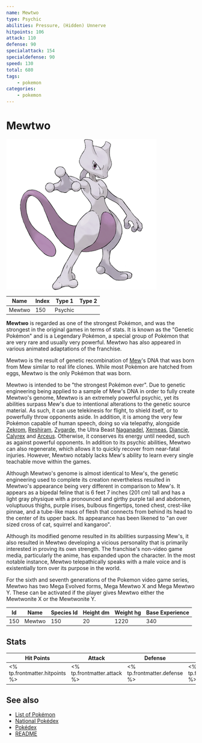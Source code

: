 ```yaml
---
name: Mewtwo
type: Psychic
abilities: Pressure, (Hidden) Unnerve
hitpoints: 106
attack: 110
defense: 90
specialattack: 154
specialdefense: 90
speed: 130
total: 680
tags:
    - pokemon
categories:
    - pokemon
---
```


# Mewtwo


![Mewtwo](images/150.png)

| **Name** | **Index** | **Type 1** | **Type 2** |
|----|----|----|----|
| Mewtwo | 150 | Psychic  |  |

**Mewtwo** is regarded as one of the strongest Pok&#x00e9;mon, and was the strongest in the original games in terms of stats. It is known as the "Genetic Pok&#x00e9;mon" and is a Legendary Pok&#x00e9;mon, a special group of Pok&#x00e9;mon that are very rare and usually very powerful. Mewtwo has also appeared in various animated adaptations of the franchise.

Mewtwo is the result of genetic recombination of [Mew](Mew.md)'s DNA that was born from Mew similar to real life clones. While most Pok&#x00e9;mon are hatched from eggs, Mewtwo is the only Pok&#x00e9;mon that was born.

Mewtwo is intended to be "the strongest Pok&#x00e9;mon ever". Due to genetic engineering being applied to a sample of Mew's DNA in order to fully create Mewtwo's genome, Mewtwo is an extremely powerful psychic, yet its abilities surpass Mew's due to intentional alterations to the genetic source material. As such, it can use telekinesis for flight, to shield itself, or to powerfully throw opponents aside. In addition, it is among the very few Pok&#x00e9;mon capable of human speech, doing so via telepathy, alongside [Zekrom](Zekrom.md), [Reshiram](Reshiram.md), [Zygarde](Zygarde.md), the Ultra Beast [Naganadel](Naganadel.md), [Xerneas](Xerneas.md), [Diancie](Diancie.md), [Calyrex](Calyrex.md) and [Arceus](Arceus.md). Otherwise, it conserves its energy until needed, such as against powerful opponents. In addition to its psychic abilities, Mewtwo can also regenerate, which allows it to quickly recover from near-fatal injuries. However, Mewtwo notably lacks Mew's ability to learn every single teachable move within the games.

Although Mewtwo's genome is almost identical to Mew's, the genetic engineering used to complete its creation nevertheless resulted in Mewtwo's appearance being very different in comparison to Mew's. It appears as a bipedal feline that is 6 feet 7 inches (201 cm) tall and has a light gray physique with a pronounced and girthy purple tail and abdomen, voluptuous thighs, purple irises, bulbous fingertips, toned chest, crest-like pinnae, and a tube-like mass of flesh that connects from behind its head to the center of its upper back. Its appearance has been likened to "an over sized cross of cat, squirrel and kangaroo".

Although its modified genome resulted in its abilities surpassing Mew's, it also resulted in Mewtwo developing a vicious personality that is primarily interested in proving its own strength. The franchise's non-video game media, particularly the anime, has expanded upon the character. In the most notable instance, Mewtwo telepathically speaks with a male voice and is existentially torn over its purpose in the world.

For the sixth and seventh generations of the Pokemon video game series, Mewtwo has two Mega Evolved forms, Mega Mewtwo X and Mega Mewtwo Y. These can be activated if the player gives Mewtwo either the Mewtwonite X or the Mewtwonite Y.



| **Id** | **Name** | **Species Id** | **Height dm** | **Weight hg** | **Base Experience** |
|--------|----------|----------------|------------|------------|---------------------|
| 150 | Mewtwo | 150 | 20 | 1220 | 340 |



## Stats

| **Hit Points** | **Attack** | **Defense** | **Special Attack** | **Special Defense** | **Speed** | **Total** |
|----------------|------------|-------------|--------------------|---------------------|-----------|-----------|
| <% tp.frontmatter.hitpoints %> | <% tp.frontmatter.attack %> | <% tp.frontmatter.defense %> | <% tp.frontmatter.specialattack %> | <% tp.frontmatter.specialdefense %> | <% tp.frontmatter.speed %> | <% tp.frontmatter.total %> |

## See also

- [List of Pokémon](../pokemon.md)
- [National Pokédex](../national_pokedex.md)
- [Pokédex](../pokedex.md)
- [README](../README.md)
